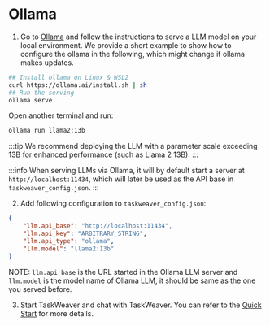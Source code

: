 # Ollama

1. Go to [Ollama](https://github.com/jmorganca/ollama) and follow the instructions to serve a LLM model on your local environment.
We provide a short example to show how to configure the ollama in the following, which might change if ollama makes updates.

```bash title="install ollama and serve LLMs in local" showLineNumbers
## Install ollama on Linux & WSL2
curl https://ollama.ai/install.sh | sh
## Run the serving
ollama serve
```
Open another terminal and run:
```bash
ollama run llama2:13b
```
:::tip
We recommend deploying the LLM with a parameter scale exceeding 13B for enhanced performance (such as Llama 2 13B).
:::

:::info
When serving LLMs via Ollama, it will by default start a server at `http://localhost:11434`, which will later be used as the API base in `taskweaver_config.json`.
:::

2. Add following configuration to `taskweaver_config.json`:
```json showLineNumbers
{
    "llm.api_base": "http://localhost:11434",
    "llm.api_key": "ARBITRARY_STRING",
    "llm.api_type": "ollama",
    "llm.model": "llama2:13b"
}
```
NOTE: `llm.api_base` is the URL started in the Ollama LLM server and `llm.model` is the model name of Ollama LLM, it should be same as the one you served before. 

3. Start TaskWeaver and chat with TaskWeaver. 
You can refer to the [Quick Start](../quickstart.md) for more details.
